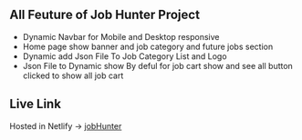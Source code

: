 ## All Feuture of Job Hunter Project

- Dynamic Navbar for Mobile and Desktop responsive
- Home page show banner and job category and future jobs section
- Dynamic add Json File To Job Category List and Logo
- Json File to Dynamic show By deful for job cart show and see all button clicked to show all job cart

## Live Link

Hosted in Netlify -> [jobHunter](https)